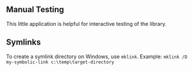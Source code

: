 ﻿Manual Testing
--------------

This little application is helpful for interactive testing of the library. 

Symlinks
--------
To create a symlink directory on Windows, use `mklink`.
Example: `mklink /D my-symbolic-link c:\temp\target-directory`
